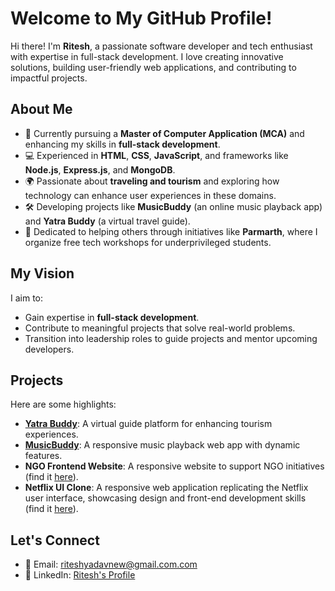 # Welcome to My GitHub Profile!

Hi there! I'm **Ritesh**, a passionate software developer and tech enthusiast with expertise in full-stack development. I love creating innovative solutions, building user-friendly web applications, and contributing to impactful projects.

## About Me

- 🌱 Currently pursuing a **Master of Computer Application (MCA)** and enhancing my skills in **full-stack development**.
- 💻 Experienced in **HTML**, **CSS**, **JavaScript**, and frameworks like **Node.js**, **Express.js**, and **MongoDB**.
- 🌍 Passionate about **traveling and tourism** and exploring how technology can enhance user experiences in these domains.
- 🛠️ Developing projects like **MusicBuddy** (an online music playback app) and **Yatra Buddy** (a virtual travel guide).
- 🤝 Dedicated to helping others through initiatives like **Parmarth**, where I organize free tech workshops for underprivileged students.

## My Vision

I aim to:
- Gain expertise in **full-stack development**.
- Contribute to meaningful projects that solve real-world problems.
- Transition into leadership roles to guide projects and mentor upcoming developers.

## Projects

Here are some highlights:

- **[Yatra Buddy](https://github.com/Ritesh-2120/YatraBuddy)**: A virtual guide platform for enhancing tourism experiences.
- **[MusicBuddy](https://github.com/Ritesh-2120/musicbuddy)**: A responsive music playback web app with dynamic features.
- **NGO Frontend Website**: A responsive website to support NGO initiatives (find it [here](https://github.com/Ritesh-2120/NGO_frontend)).
- **Netflix UI Clone**: A responsive web application replicating the Netflix user interface, showcasing design and front-end development skills (find it [here](https://github.com/Ritesh-2120/NetflixClone)).

## Let's Connect

- 📧 Email: riteshyadavnew@gmail.com.com
- 🔗 LinkedIn: [Ritesh's Profile](https://www.linkedin.com/in/ritesh-yadav-351571162)
